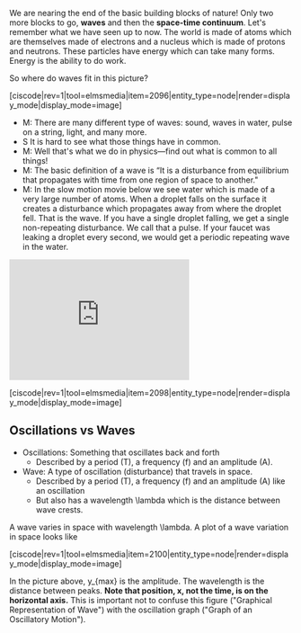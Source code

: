 We are nearing the end of the basic building blocks of nature! Only two more blocks to go, **waves** and then the **space-time continuum**. Let's remember what we have seen up to now. The world is made of atoms which are themselves made of electrons and a nucleus which is made of protons and neutrons. These particles have energy which can take many forms. Energy is the ability to do work.

So where do waves fit in this picture?

[ciscode|rev=1|tool=elmsmedia|item=2096|entity_type=node|render=display_mode|display_mode=image]

- M: There are many different type of waves: sound, waves in water, pulse on a string, light, and many more.
- S It is hard to see what those things have in common.
- M: Well that's what we do in physics—find out what is common to all things!
- M: The basic definition of a wave is “It is a disturbance from equilibrium that propagates with time from one region of space to another."
- M: In the slow motion movie below we see water which is made of a very large number of atoms. When a droplet falls on the surface it creates a disturbance which propagates away from where the droplet fell. That is the wave. If you have a single droplet falling, we get a single non-repeating disturbance. We call that a pulse. If your faucet was leaking a droplet every second, we would get a periodic repeating wave in the water.

 <iframe allowfullscreen="" frameborder="0" height="215" scrolling="no" src="https://www.youtube.com/embed/CJ-AX1G0SmY" width="320"> </iframe>

[ciscode|rev=1|tool=elmsmedia|item=2098|entity_type=node|render=display_mode|display_mode=image]

## Oscillations vs Waves 

- Oscillations: Something that oscillates back and forth 
  - Described by a period (T), a frequency (f) and an amplitude (A).
- Wave: A type of oscillation (disturbance) that travels in space. 
  - Described by a period (T), a frequency (f) and an amplitude (A) like an oscillation
  - But also has a wavelength <lrn-math>\lambda</lrn-math> which is the distance between wave crests.

A wave varies in space with wavelength <lrn-math>\lambda</lrn-math>. A plot of a wave variation in space looks like

[ciscode|rev=1|tool=elmsmedia|item=2100|entity_type=node|render=display_mode|display_mode=image]

In the picture above,  <lrn-math>y_{max}</lrn-math> is the amplitude. The wavelength is the distance between peaks. **Note that position, x, not the time, is on the horizontal axis.** This is important not to confuse this figure ("Graphical Representation of Wave") with the oscillation graph ("Graph of an Oscillatory Motion").